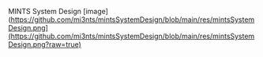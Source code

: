 MINTS System Design
[image](https://github.com/mi3nts/mintsSystemDesign/blob/main/res/mintsSystemDesign.png](https://github.com/mi3nts/mintsSystemDesign/blob/main/res/mintsSystemDesign.png?raw=true)
